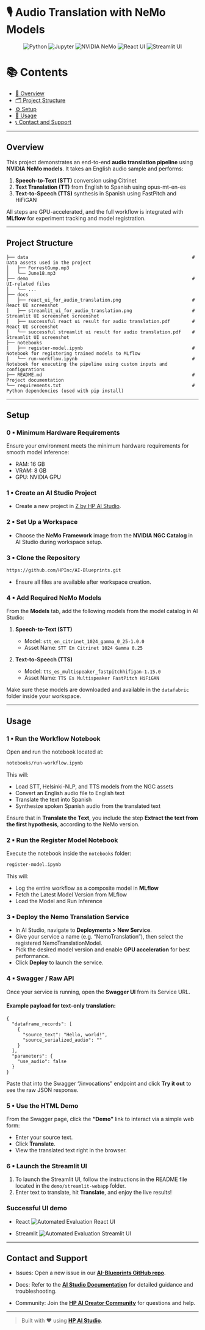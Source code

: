 # 🎙️ Audio Translation with NeMo Models

<div align="center">

![Python](https://img.shields.io/badge/Python-3.11+-blue.svg?logo=python)
![Jupyter](https://img.shields.io/badge/Jupyter-supported-orange.svg?logo=jupyter)
![NVIDIA NeMo](https://img.shields.io/badge/NVIDIA%20NeMo-framework-76B900.svg?logo=nvidia)
![React UI](https://img.shields.io/badge/User%20Interface-React-61DAFB.svg?logo=react)
![Streamlit UI](https://img.shields.io/badge/User%20Interface-Streamlit-ff4b4b.svg?logo=streamlit)

</div>

# 📚 Contents

* [🧠 Overview](#overview)
* [🗂 Project Structure](#project-structure)
* [⚙️ Setup](#setup)
* [🚀 Usage](#usage)
* [📞 Contact and Support](#contact-and-support)

---

## Overview

This project demonstrates an end-to-end **audio translation pipeline** using **NVIDIA NeMo models**. It takes an English audio sample and performs:

1. **Speech-to-Text (STT)** conversion using Citrinet  
2. **Text Translation (TT)** from English to Spanish using opus-mt-en-es
3. **Text-to-Speech (TTS)** synthesis in Spanish using FastPitch and HiFiGAN  

All steps are GPU-accelerated, and the full workflow is integrated with **MLflow** for experiment tracking and model registration.

---

## Project Structure

```
├── data                                                            # Data assets used in the project
│   ├── ForrestGump.mp3
│   └── June18.mp3
├── demo                                                            # UI-related files
│   └── ...
├── docs
│   ├── react_ui_for_audio_translation.png                          # React UI screenshot 
│   ├── streamlit_ui_for_audio_translation.png                      # Streamlit UI screenshot screenshot    
│   ├── successful react ui result for audio translation.pdf        # React UI screenshot 
│   └── successful streamlit ui result for audio translation.pdf    # Streamlit UI screenshot
├── notebooks
|   ├── register-model.ipynb                                        # Notebook for registering trained models to MLflow
│   └── run-workflow.ipynb                                          # Notebook for executing the pipeline using custom inputs and configurations
├── README.md                                                       # Project documentation
└── requirements.txt                                                # Python dependencies (used with pip install)
```

---

## Setup

### 0 ▪ Minimum Hardware Requirements

Ensure your environment meets the minimum hardware requirements for smooth model inference:

- RAM: 16 GB  
- VRAM: 8 GB  
- GPU: NVIDIA GPU

### 1 ▪ Create an AI Studio Project

- Create a new project in [Z by HP AI Studio](https://zdocs.datascience.hp.com/docs/aistudio/overview).

### 2 ▪ Set Up a Workspace

- Choose the **NeMo Framework** image from the **NVIDIA NGC Catalog** in AI Studio during workspace setup.

### 3 ▪ Clone the Repository

```bash
https://github.com/HPInc/AI-Blueprints.git
```

- Ensure all files are available after workspace creation.

### 4 ▪ Add Required NeMo Models

From the **Models** tab, add the following models from the model catalog in AI Studio:

1. **Speech-to-Text (STT)**  
   - Model: `stt_en_citrinet_1024_gamma_0_25-1.0.0`  
   - Asset Name: `STT En Citrinet 1024 Gamma 0.25`

2. **Text-to-Speech (TTS)**  
   - Model: `tts_es_multispeaker_fastpitchhifigan-1.15.0`  
   - Asset Name: `TTS Es Multispeaker FastPitch HiFiGAN`

Make sure these models are downloaded and available in the `datafabric` folder inside your workspace.

---

## Usage

### 1 ▪ Run the Workflow Notebook

Open and run the notebook located at:

```bash
notebooks/run-workflow.ipynb
```

This will:

- Load STT, Helsinki-NLP, and TTS models from the NGC assets
- Convert an English audio file to English text
- Translate the text into Spanish
- Synthesize spoken Spanish audio from the translated text

Ensure that in **Translate the Text**, you include the step **Extract the text from the first hypothesis**, according to the NeMo version.

### 2 ▪ Run the Register Model Notebook

Execute the notebook inside the `notebooks` folder:

```bash
register-model.ipynb
```

This will:

- Log the entire workflow as a composite model in **MLflow**
- Fetch the Latest Model Version from MLflow
- Load the Model and Run Inference

### 3 ▪ Deploy the Nemo Translation Service

- In AI Studio, navigate to **Deployments > New Service**.  
- Give your service a name (e.g. “NemoTranslation”), then select the registered NemoTranslationModel.  
- Pick the desired model version and enable **GPU acceleration** for best performance.  
- Click **Deploy** to launch the service.

### 4 ▪ Swagger / Raw API

Once your service is running, open the **Swagger UI** from its Service URL.  

#### Example payload for text-only translation:
```jsonc
{
  "dataframe_records": [
    {
      "source_text": "Hello, world!",
      "source_serialized_audio": ""
    }
  ],
  "parameters": {
    "use_audio": false
  }
}
````

Paste that into the Swagger “/invocations” endpoint and click **Try it out** to see the raw JSON response.

### 5 ▪ Use the HTML Demo

From the Swagger page, click the **“Demo”** link to interact via a simple web form:

* Enter your source text.
* Click **Translate**.
* View the translated text right in the browser.

### 6 ▪ Launch the Streamlit UI

1. To launch the Streamlit UI, follow the instructions in the README file located in the `demo/streamlit-webapp` folder.
2. Enter text to translate, hit **Translate**, and enjoy the live results!



### Successful UI demo

- React
![Automated Evaluation React UI](docs/react_ui_for_audio_translation.png)  

- Streamlit
![Automated Evaluation Streamlit UI](docs/streamlit_ui_for_audio_translation.png)  

---

## Contact and Support

- Issues: Open a new issue in our [**AI-Blueprints GitHub repo**](https://github.com/HPInc/AI-Blueprints).

- Docs: Refer to the **[AI Studio Documentation](https://zdocs.datascience.hp.com/docs/aistudio/overview)** for detailed guidance and troubleshooting. 

- Community: Join the [**HP AI Creator Community**](https://community.datascience.hp.com/) for questions and help.

---

> Built with ❤️ using [**HP AI Studio**](https://www.hp.com/us-en/workstations/ai-studio.html).
